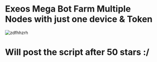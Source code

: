 # Exeos Mega Bot Farm Multiple Nodes with just one device & Token 
![zdfhhzrh](https://github.com/user-attachments/assets/e4f932bf-14d4-4110-ae86-dc55c1ce3db7)
# Will post the script after 50 stars :/
